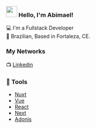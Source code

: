 ### <img src="https://media.giphy.com/media/hvRJCLFzcasrR4ia7z/giphy.gif" width="30px"> Hello, I'm Abimael!

💻 I'm a Fullstack Developer   <br>
🏡 Brazilian, Based in Fortaleza, CE. 

### My Networks

📺 [Linkedin](https://www.linkedin.com/in/abimael-tavares-511720162/) <br>

### 📕 Tools

- [Nuxt](https://typescript.nuxtjs.org/cookbook/store)
- [Vue](https://vuejs.org/)
- [React](https://reactjs.org/)
- [Next](https://nextjs.org/)
- [Adonis](https://adonisjs.com/)
